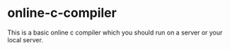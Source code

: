 # online-c-compiler
This is a basic online c compiler which you should run on a server or your local server.  
